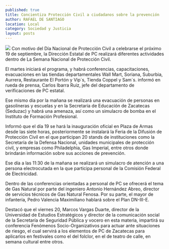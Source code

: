```yaml
---
published: true
title: Concientiza Protección Civil a ciudadanos sobre la prevención
author: RAFAEL DE SANTIAGO
location: Local
category: Sociedad y Justicia
layout: posts
---
```


![](http://i.imgur.com/bwjeL5Qm.jpg)
Con motivo del Día Nacional de Protección Civil a celebrarse el próximo 19 de septiembre, la Dirección Estatal de PC realizará diferentes actividades dentro de La Semana Nacional de Protección Civil.

El martes iniciará el programa, y habrá conferencias, capacitaciones, evacuaciones en las tiendas departamentales Wall Mart, Soriana, Suburbia, Aurrera, Restaurante El Portón y Vip´s, Tienda Coppel y Sam´s. informó en rueda de prensa, Carlos Ibarra Ruiz, jefe del departamento de verificaciones de PC estatal.

Ese mismo día por la mañana se realizará una evacuación de personas en gasolineras y escuelas y en la Secretaria de Educación de Zacatecas (Seduzac) y habrá una amenaza, así como un simulacro de bomba en el Instituto de Formación Profesional.

Informó que el día 19 se hará la inauguración oficial en Plaza de Armas desde las siete horas, posteriormente se instalará la Feria de la Difusión de Protección Civil en el que participan 20 stands de instituciones como la Secretaría de la Defensa Nacional, unidades municipales de protección civil, y empresas como Philadelphia, Gas Imperial, entre otros donde brindarán información sobre sus acciones de prevención.

Ese día a las 11:30 de la mañana se realizará un simulacro de atención a una persona electrocutada en la que participa personal de la Comisión Federal de Electricidad.

Dentro de las conferencias orientadas a personal de PC se ofrecerá el tema de Gas Natural por parte del ingeniero Antonio Hernández Abreo, director de servicios técnicos de Gas Natural Fenosa. Por su parte, el mayor de infantería, Pedro Valencia Maximiliano hablará sobre el Plan DN-III-E.

Destacó que el viernes 20, Marcos Vargas Duarte, director de la Universidad de Estudios Estratégicos y director de la comunicación social de la Secretaría de Seguridad Pública y vocero en esta materia, impartirá su conferencia Fenómenos Socio-Organizativos para actuar ante situaciones de riesgo, el cual servirá a los elementos de PC de Zacatecas para aplicarlos en festivales como el del folclor, en el de teatro de calle, en semana cultural entre otros.
